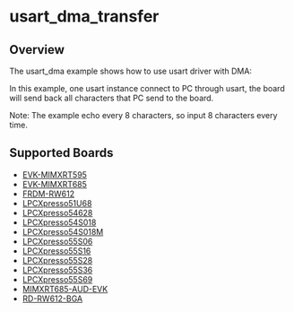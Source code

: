 # usart_dma_transfer

## Overview
The usart_dma example shows how to use usart driver with DMA:

In this example, one usart instance connect to PC through usart, the board will
send back all characters that PC send to the board.

Note: The example echo every 8 characters, so input 8 characters every time.

## Supported Boards
- [EVK-MIMXRT595](../../../../_boards/evkmimxrt595/driver_examples/usart/dma_transfer/example_board_readme.md)
- [EVK-MIMXRT685](../../../../_boards/evkmimxrt685/driver_examples/usart/dma_transfer/example_board_readme.md)
- [FRDM-RW612](../../../../_boards/frdmrw612/driver_examples/usart/dma_transfer/example_board_readme.md)
- [LPCXpresso51U68](../../../../_boards/lpcxpresso51u68/driver_examples/usart/dma_transfer/example_board_readme.md)
- [LPCXpresso54628](../../../../_boards/lpcxpresso54628/driver_examples/usart/dma_transfer/example_board_readme.md)
- [LPCXpresso54S018](../../../../_boards/lpcxpresso54s018/driver_examples/usart/dma_transfer/example_board_readme.md)
- [LPCXpresso54S018M](../../../../_boards/lpcxpresso54s018m/driver_examples/usart/dma_transfer/example_board_readme.md)
- [LPCXpresso55S06](../../../../_boards/lpcxpresso55s06/driver_examples/usart/dma_transfer/example_board_readme.md)
- [LPCXpresso55S16](../../../../_boards/lpcxpresso55s16/driver_examples/usart/dma_transfer/example_board_readme.md)
- [LPCXpresso55S28](../../../../_boards/lpcxpresso55s28/driver_examples/usart/dma_transfer/example_board_readme.md)
- [LPCXpresso55S36](../../../../_boards/lpcxpresso55s36/driver_examples/usart/dma_transfer/example_board_readme.md)
- [LPCXpresso55S69](../../../../_boards/lpcxpresso55s69/driver_examples/usart/dma_transfer/example_board_readme.md)
- [MIMXRT685-AUD-EVK](../../../../_boards/mimxrt685audevk/driver_examples/usart/dma_transfer/example_board_readme.md)
- [RD-RW612-BGA](../../../../_boards/rdrw612bga/driver_examples/usart/dma_transfer/example_board_readme.md)
